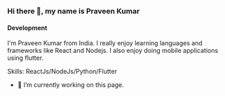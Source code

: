 ### Hi there 👋, my name is Praveen Kumar
#### Development

I'm Praveen Kumar from India. I really enjoy learning languages and frameworks like React and Nodejs. I also enjoy doing mobile applications using flutter.

Skills: ReactJs/NodeJs/Python/Flutter

- 🔭 I’m currently working on this page. 




